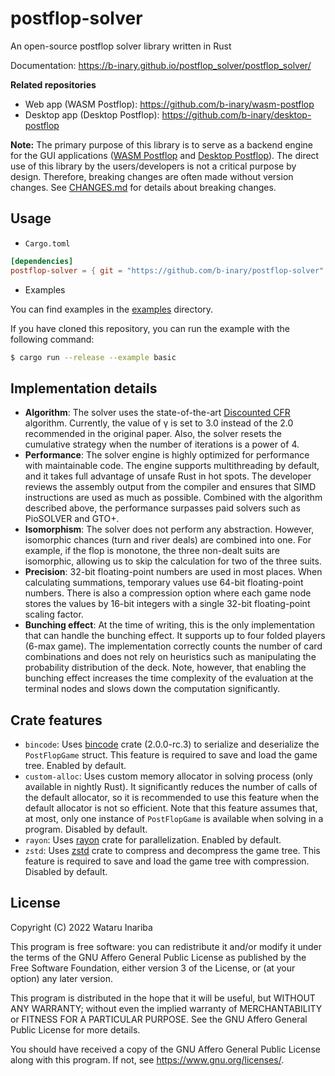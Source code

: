 # postflop-solver

An open-source postflop solver library written in Rust

Documentation: https://b-inary.github.io/postflop_solver/postflop_solver/

**Related repositories**
- Web app (WASM Postflop): https://github.com/b-inary/wasm-postflop
- Desktop app (Desktop Postflop): https://github.com/b-inary/desktop-postflop

**Note:**
The primary purpose of this library is to serve as a backend engine for the GUI applications ([WASM Postflop] and [Desktop Postflop]).
The direct use of this library by the users/developers is not a critical purpose by design.
Therefore, breaking changes are often made without version changes.
See [CHANGES.md](CHANGES.md) for details about breaking changes.

[WASM Postflop]: https://github.com/b-inary/wasm-postflop
[Desktop Postflop]: https://github.com/b-inary/desktop-postflop

## Usage

- `Cargo.toml`

```toml
[dependencies]
postflop-solver = { git = "https://github.com/b-inary/postflop-solver" }
```

- Examples

You can find examples in the [examples](examples) directory.

If you have cloned this repository, you can run the example with the following command:

```sh
$ cargo run --release --example basic
```

## Implementation details

- **Algorithm**: The solver uses the state-of-the-art [Discounted CFR] algorithm.
  Currently, the value of γ is set to 3.0 instead of the 2.0 recommended in the original paper.
  Also, the solver resets the cumulative strategy when the number of iterations is a power of 4.
- **Performance**: The solver engine is highly optimized for performance with maintainable code.
  The engine supports multithreading by default, and it takes full advantage of unsafe Rust in hot spots.
  The developer reviews the assembly output from the compiler and ensures that SIMD instructions are used as much as possible.
  Combined with the algorithm described above, the performance surpasses paid solvers such as PioSOLVER and GTO+.
- **Isomorphism**: The solver does not perform any abstraction.
  However, isomorphic chances (turn and river deals) are combined into one.
  For example, if the flop is monotone, the three non-dealt suits are isomorphic, allowing us to skip the calculation for two of the three suits.
- **Precision**: 32-bit floating-point numbers are used in most places.
  When calculating summations, temporary values use 64-bit floating-point numbers.
  There is also a compression option where each game node stores the values by 16-bit integers with a single 32-bit floating-point scaling factor.
- **Bunching effect**: At the time of writing, this is the only implementation that can handle the bunching effect.
  It supports up to four folded players (6-max game).
  The implementation correctly counts the number of card combinations and does not rely on heuristics such as manipulating the probability distribution of the deck.
  Note, however, that enabling the bunching effect increases the time complexity of the evaluation at the terminal nodes and slows down the computation significantly.

[Discounted CFR]: https://arxiv.org/abs/1809.04040

## Crate features

- `bincode`: Uses [bincode] crate (2.0.0-rc.3) to serialize and deserialize the `PostFlopGame` struct.
  This feature is required to save and load the game tree.
  Enabled by default.
- `custom-alloc`: Uses custom memory allocator in solving process (only available in nightly Rust).
  It significantly reduces the number of calls of the default allocator, so it is recommended to use this feature when the default allocator is not so efficient.
  Note that this feature assumes that, at most, only one instance of `PostFlopGame` is available when solving in a program.
  Disabled by default.
- `rayon`: Uses [rayon] crate for parallelization.
  Enabled by default.
- `zstd`: Uses [zstd] crate to compress and decompress the game tree.
  This feature is required to save and load the game tree with compression.
  Disabled by default.

[bincode]: https://github.com/bincode-org/bincode
[rayon]: https://github.com/rayon-rs/rayon
[zstd]: https://github.com/gyscos/zstd-rs

## License

Copyright (C) 2022 Wataru Inariba

This program is free software: you can redistribute it and/or modify it under the terms of the GNU Affero General Public License as published by the Free Software Foundation, either version 3 of the License, or (at your option) any later version.

This program is distributed in the hope that it will be useful, but WITHOUT ANY WARRANTY; without even the implied warranty of MERCHANTABILITY or FITNESS FOR A PARTICULAR PURPOSE.  See the GNU Affero General Public License for more details.

You should have received a copy of the GNU Affero General Public License along with this program.  If not, see <https://www.gnu.org/licenses/>.
